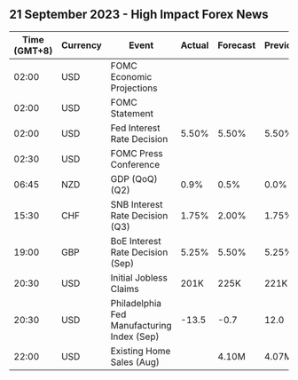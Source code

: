 ## 21 September 2023 - High Impact Forex News

| Time (GMT+8) | Currency | Event | Actual | Forecast | Previous |
|------|----------|-------|--------|----------|----------|
| 02:00 | USD | FOMC Economic Projections |  |  |  |
| 02:00 | USD | FOMC Statement |  |  |  |
| 02:00 | USD | Fed Interest Rate Decision | 5.50% | 5.50% | 5.50% |
| 02:30 | USD | FOMC Press Conference |  |  |  |
| 06:45 | NZD | GDP (QoQ) (Q2) | 0.9% | 0.5% | 0.0% |
| 15:30 | CHF | SNB Interest Rate Decision (Q3) | 1.75% | 2.00% | 1.75% |
| 19:00 | GBP | BoE Interest Rate Decision (Sep) | 5.25% | 5.50% | 5.25% |
| 20:30 | USD | Initial Jobless Claims | 201K | 225K | 221K |
| 20:30 | USD | Philadelphia Fed Manufacturing Index (Sep) | -13.5 | -0.7 | 12.0 |
| 22:00 | USD | Existing Home Sales (Aug) |  | 4.10M | 4.07M |
